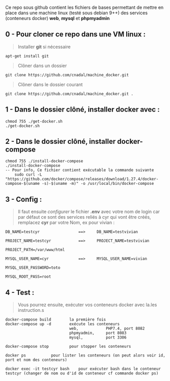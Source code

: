 

Ce repo sous github contient les fichiers de bases permettant de mettre en place dans une machine linux (testé sous debian 9++) des services (conteneurs docker) **web**, **mysql** et **phpmyadmin**

## 0 - Pour **cloner** ce repo dans une VM linux :

	

> 	Installer **git** si nécessaire
	
	apt-get install git
> Clôner dans un dossier  
	
	git clone https://github.com/cnadal/machine_docker.git 
> Clôner dans le dossier courant  

	git clone https://github.com/cnadal/machine_docker.git .
	

## 1 - Dans le dossier clôné, installer docker avec :
      
	chmod 755 ./get-docker.sh
	./get-docker.sh

## 2 - Dans le dossier clôné, installer docker-compose
    
    chmod 755 ./install-docker-compose
    ./install-docker-compose
	-- Pour info, Ce fichier contient exécutable la commande suivante
        sudo curl -L "https://github.com/docker/compose/releases/download/1.27.4/docker-compose-$(uname -s)-$(uname -m)" -o /usr/local/bin/docker-compose
        

## 3 - Config : 

> Il faut ensuite *configurer* le fichier <b>.env</b> avec votre nom de
> login car par défaut ce sont des services reliés à cyr qui vont être créés, remplacez <b>cyr</b> par votre Nom, ex pour vivian :

	DB_NAME=testcyr					==> 	DB_NAME=testvivian
	
	PROJECT_NAME=testcyr			==> 	PROJECT_NAME=testvivian
	
	PROJECT_PATH=/var/www/html
	
	MYSQL_USER_NAME=cyr				==> 	MYSQL_USER_NAME=vivian
	
	MYSQL_USER_PASSWORD=toto
	
	MYSQL_ROOT_PASS=root

## 4 - Test : 

> Vous pourrez ensuite, exécuter vos conteneurs docker avec la.les
> instruction.s

  
  	docker-compose build	 	la première fois
	docker-compose up -d		exécute les conteneurs
								web,			PHP7.4, port 8082
								phpmyadmin,	 	port 8083
								mysql, 			port 3306

	docker-compose stop			pour stopper les conteneurs
	
	docker ps			pour lister les conteneurs (on peut alors voir id, port et nom des conteneurs)

	docker exec -it testcyr bash	pour exécuter bash dans le conteneur testcyr (changer de nom ou d'id de conteneur cf commande docker ps)
					
	
	
	
